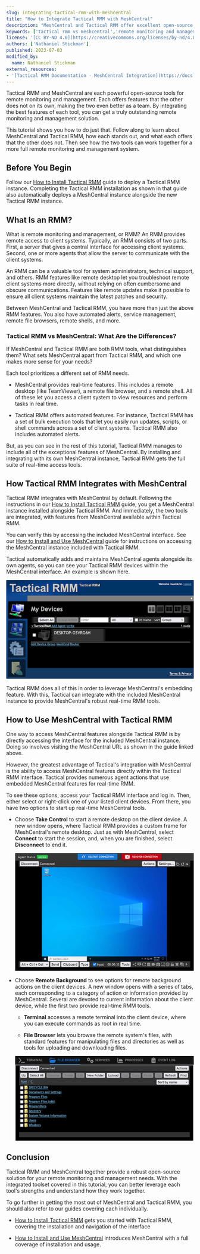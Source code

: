 ```yaml
---
slug: integrating-tactical-rmm-with-meshcentral
title: "How to Integrate Tactical RMM with MeshCentral"
description: "MeshCentral and Tactical RMM offer excellent open-source solutions for remote monitoring and management. And with Tactical RMM's built-in integration with MeshCentral, you can get the best of both tools. Learn more about each and how they work together in this tutorial."
keywords: ['tactical rmm vs meshcentral','remote monitoring and management','meshcentral vs teamviewer']
license: '[CC BY-ND 4.0](https://creativecommons.org/licenses/by-nd/4.0)'
authors: ['Nathaniel Stickman']
published: 2023-07-03
modified_by:
  name: Nathaniel Stickman
external_resources:
- '[Tactical RMM Documentation - MeshCentral Integration](https://docs.tacticalrmm.com/mesh_integration/)'
---
```


Tactical RMM and MeshCentral are each powerful open-source tools for remote monitoring and management. Each offers features that the other does not on its own, making the two even better as a team. By integrating the best features of each tool, you can get a truly outstanding remote monitoring and management solution.

This tutorial shows you how to do just that. Follow along to learn about MeshCentral and Tactical RMM, how each stands out, and what each offers that the other does not. Then see how the two tools can work together for a more full remote monitoring and management system.

## Before You Begin

Follow our [How to Install Tactical RMM](/docs/guides/installing-tactical-rmm/) guide to deploy a Tactical RMM instance. Completing the Tactical RMM installation as shown in that guide also automatically deploys a MeshCentral instance alongside the new Tactical RMM instance.

## What Is an RMM?

What is remote monitoring and management, or RMM? An RMM provides remote access to client systems. Typically, an RMM consists of two parts. First, a server that gives a central interface for accessing client systems. Second, one or more agents that allow the server to communicate with the client systems.

An RMM can be a valuable tool for system administrators, technical support, and others. RMM features like remote desktop let you troubleshoot remote client systems more directly, without relying on often cumbersome and obscure communications. Features like remote updates make it possible to ensure all client systems maintain the latest patches and security.

Between MeshCentral and Tactical RMM, you have more than just the above RMM features. You also have automated alerts, service management, remote file browsers, remote shells, and more.

### Tactical RMM vs MeshCentral: What Are the Differences?

If MeshCentral and Tactical RMM are both RMM tools, what distinguishes them? What sets MeshCentral apart from Tactical RMM, and which one makes more sense for your needs?

Each tool prioritizes a different set of RMM needs.

-   MeshCentral provides real-time features. This includes a remote desktop (like TeamViewer), a remote file browser, and a remote shell. All of these let you access a client system to view resources and perform tasks in real time.

-   Tactical RMM offers automated features. For instance, Tactical RMM has a set of bulk execution tools that let you easily run updates, scripts, or shell commands across a set of client systems. Tactical RMM also includes automated alerts.

But, as you can see in the rest of this tutorial, Tactical RMM manages to include all of the exceptional features of MeshCentral. By installing and integrating with its own MeshCentral instance, Tactical RMM gets the full suite of real-time access tools.

## How Tactical RMM Integrates with MeshCentral

Tactical RMM integrates with MeshCentral by default. Following the instructions in our [How to Install Tactical RMM](/docs/guides/installing-tactical-rmm/) guide, you get a MeshCentral instance installed alongside Tactical RMM. And immediately, the two tools are integrated, with features from MeshCentral available within Tactical RMM.

You can verify this by accessing the included MeshCentral interface. See our [How to Install and Use MeshCentral](/docs/guides/install-and-use-meshcentral/#accessing-meshcentral-with-tactical-rmm) guide for instructions on accessing the MeshCentral instance included with Tactical RMM.

Tactical automatically adds and maintains MeshCentral agents alongside its own agents, so you can see your Tactical RMM devices within the MeshCentral interface. An example is shown here.

[![A Tactical RMM device shown parallel in the integrated MeshCentral interface](meshcentral-tactical-dashboard_small.png)](meshcentral-tactical-dashboard.png)

Tactical RMM does all of this in order to leverage MeshCentral's embedding feature. With this, Tactical can integrate with the included MeshCentral instance to provide MeshCentral's robust real-time RMM tools.

## How to Use MeshCentral with Tactical RMM

One way to access MeshCentral features alongside Tactical RMM is by directly accessing the interface for the included MeshCentral instance. Doing so involves visiting the MeshCentral URL as shown in the guide linked above.

However, the greatest advantage of Tactical's integration with MeshCentral is the ability to access MeshCentral features directly within the Tactical RMM interface. Tactical provides numerous agent actions that use embedded MeshCentral features for real-time RMM.

To see these options, access your Tactical RMM interface and log in. Then, either select or right-click one of your listed client devices. From there, you have two options to start up real-time MeshCentral tools.

-   Choose **Take Control** to start a remote desktop on the client device. A new window opens, where Tactical RMM provides a custom frame for MeshCentral's remote desktop. Just as with MeshCentral, select **Connect** to start the session, and, when you are finished, select **Disconnect** to end it.

    [![Tactical RMM with an embedded MeshCentral remote desktop](tactical-meshcentral-desktop_small.png)](tactical-meshcentral-desktop.png)

-   Choose **Remote Background** to see options for remote background actions on the client devices. A new window opens with a series of tabs, each corresponding to a category of action or information provided by MeshCentral. Several are devoted to current information about the client device, while the first two provide real-time RMM tools.

    -   **Terminal** accesses a remote terminal into the client device, where you can execute commands as root in real time.

    -   **File Browser** lets you browse the remote system's files, with standard features for manipulating files and directories as well as tools for uploading and downloading files.

    [![Tactical RMM with an embedded MeshCentral remote file browser](tactical-meshcentral-files_small.png)](tactical-meshcentral-files.png)

## Conclusion

Tactical RMM and MeshCentral together provide a robust open-source solution for your remote monitoring and management needs. With the integrated toolset covered in this tutorial, you can better leverage each tool's strengths and understand how they work together.

To go further in getting the most out of MeshCentral and Tactical RMM, you should also refer to our guides covering each individually.

-   [How to Install Tactical RMM](/docs/guides/installing-tactical-rmm/) gets you started with Tactical RMM, covering the installation and navigation of the interface

-   [How to Install and Use MeshCentral](/docs/guides/install-and-use-meshcentral/) introduces MeshCentral with a full coverage of installation and usage.
